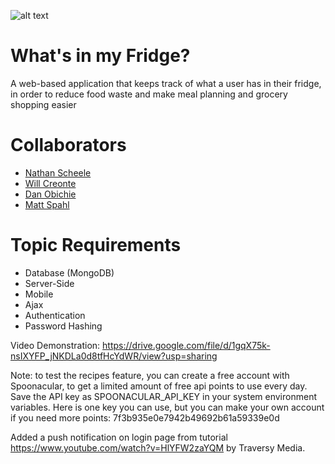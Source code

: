 ![alt text](FinishedLogo.png)

# What's in my Fridge?
A web-based application that keeps track of what a user has in their fridge, in order to reduce food waste and make meal planning and grocery shopping easier

# Collaborators
- [Nathan Scheele](team/NATHAN_SCHEELE.md)
- [Will Creonte](team/WILL_CREONTE.md)
- [Dan Obichie](team/DANIEL_OBICHIE.md)
- [Matt Spahl](team/MATTHEW_SPAHL.md)
# Topic Requirements
- Database (MongoDB)
- Server-Side
- Mobile
- Ajax
- Authentication
- Password Hashing

Video Demonstration: https://drive.google.com/file/d/1gqX75k-nsIXYFP_jNKDLa0d8tfHcYdWR/view?usp=sharing

Note: to test the recipes feature, you can create a free account with Spoonacular, to get a limited amount of free api points to use every day. Save the API key as SPOONACULAR_API_KEY in your system environment variables.
Here is one key you can use, but you can make your own account if you need
more points: 7f3b935e0e7942b49692b61a59339e0d

Added a push notification on login page from tutorial https://www.youtube.com/watch?v=HlYFW2zaYQM by Traversy Media.
